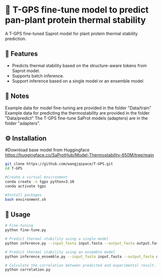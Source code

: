 # 🎉 T-GPS fine-tune model to predict pan-plant protein thermal stability
A T-GPS fine-tuned Saprot model for plant protein thermal stability prediction.

## 🌟 Features
- Predicts thermal stability based on the structure-aware tokens from Saprot model.
- Supports batch inference.
- Support inference based on a single model or an ensemble model

## 📖 Notes
Example data for model fine-tuning are provided in the folder "Data/train"
Example data for predicting the thermostability are provided in the folder "Data/predict" 
The T-GPS fine-tune SaProt models (adapters) are in the folder "adapters".

## ⚙️ Installation
#Download base model from Huggingface
https://huggingface.co/SaProtHub/Model-Thermostability-650M/tree/main

```bash
git clone https://github.com/wangjqspace/T-GPS.git
cd T-GPS

#Create a virtual environment
conda create -n tgps python=3.10
conda activate tgps

#Install packages
bash environment.sh
```

## 🧪 Usage
```bash
# Fine-tuning
python fine-tune.py

# Predict thermal stability using a single model
python inference.py --input_fasta input.fasta --output_fasta output.fasta

# Predict thermal stability using an ensemble model
python inference_ensemble.py --input_fasta input.fasta --output_fasta output.fasta

# Calculate the correlation between predicted and experimental result.
python correlation.py
```
